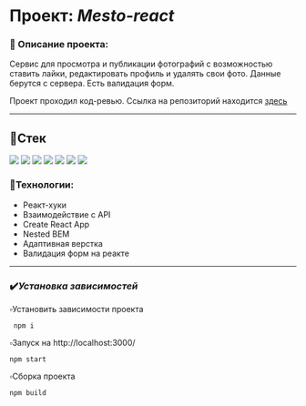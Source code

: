 # Проект: *Mesto-react*
### :pushpin: Описание проекта:

Сервис для просмотра и публикации фотографий с возможностью ставить лайки, редактировать профиль и удалять свои фото. Данные берутся с сервера. Есть валидация форм. 

Проект проходил код-ревью. Ссылка на репозиторий находится [здесь](https://github.com/ElenaMaslovskaya/mesto-react)   
_______
## :link:Стек

![](https://camo.githubusercontent.com/a4a3261113ba632ba59e6b984ff720f4e73748d902bf4b91b6d51f82cffd53ec/68747470733a2f2f696d672e736869656c64732e696f2f62616467652f2d48544d4c2d3531353336333f7374796c653d666f722d7468652d6261646765266c6f676f3d48544d4c35)
![](https://camo.githubusercontent.com/b8b434e9bff3e36df5492ce19b4bf6981d5229e28e1841c8988269676bfe6ba1/68747470733a2f2f696d672e736869656c64732e696f2f62616467652f2d4353532d3531353336333f7374796c653d666f722d7468652d6261646765266c6f676f3d43535333266c6f676f436f6c6f723d323836326539)
![](https://camo.githubusercontent.com/bde8ff6fe2632ae59cd452929ed7c1681051aa4f8e757f977c8bda9c6f906b97/68747470733a2f2f696d672e736869656c64732e696f2f62616467652f2d4a6176615363726970742d3531353336333f7374796c653d666f722d7468652d6261646765266c6f676f3d4a617661536372697074)
![](https://camo.githubusercontent.com/d41116a4a394554150c59b4cdc11dd80d8bfaa438412817c84d76946380decce/68747470733a2f2f696d672e736869656c64732e696f2f62616467652f2d52656163742d3531353336333f7374796c653d666f722d7468652d6261646765266c6f676f3d5265616374)
![](https://camo.githubusercontent.com/296c348a49e67fa8ea7017b8f93538c507dc7bf2313b6d8e7f2a3fcdf3023c6b/68747470733a2f2f696d672e736869656c64732e696f2f62616467652f2d4769742d3531353336333f7374796c653d666f722d7468652d6261646765266c6f676f3d476974)
![](https://camo.githubusercontent.com/92704119cd021a8717c9f881669d7768bd10bc936b73b0c540c4b0ff1c5e4f2a/68747470733a2f2f696d672e736869656c64732e696f2f62616467652f2d5765625061636b2d3531353336333f7374796c653d666f722d7468652d6261646765266c6f676f3d5765625061636b)
![](https://camo.githubusercontent.com/d83978157ee3068c191f866a5f70096ff66b9079c7491002287131b7595cddc4/68747470733a2f2f696d672e736869656c64732e696f2f62616467652f2d5653436f64652d3531353336333f7374796c653d666f722d7468652d6261646765266c6f676f3d76697375616c2d73747564696f2d636f6465266c6f676f436f6c6f723d303037366336)

### :link:Технологии:
* Реакт-хуки
* Взаимодействие с API
* Create React App
* Nested BEM
* Адаптивная верстка
* Валидация форм на реакте
_______

### :heavy_check_mark:*Установка зависимостей*

:white_small_square:Установить зависимости проекта

     npm i

:white_small_square:Запуск на http://localhost:3000/

    npm start

:white_small_square:Сборка проекта

    npm build

